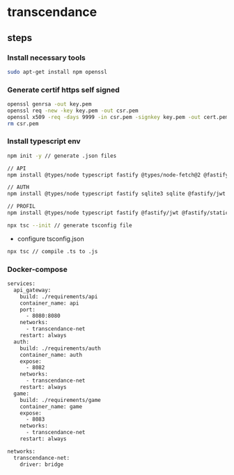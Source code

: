 # transcendance
## steps
### Install necessary tools
```bash
sudo apt-get install npm openssl
```
### Generate certif https self signed
```bash
openssl genrsa -out key.pem
openssl req -new -key key.pem -out csr.pem
openssl x509 -req -days 9999 -in csr.pem -signkey key.pem -out cert.pem
rm csr.pem
```
### Install typescript env
```bash
npm init -y // generate .json files

// API
npm install @types/node typescript fastify @types/node-fetch@2 @fastify/jwt @fastify/static @fastify/multipart @fastify/websocket

// AUTH
npm install @types/node typescript fastify sqlite3 sqlite @fastify/jwt @types/ws

// PROFIL
npm install @types/node typescript fastify @fastify/jwt @fastify/static @fastify/multipart @types/ws

npx tsc --init // generate tsconfig file
```
- configure tsconfig.json
```bash
npx tsc // compile .ts to .js
```
### Docker-compose
```bash
services:
  api_gateway:
    build: ./requirements/api
    container_name: api
    port:
      - 8080:8080
    networks:
      - transcendance-net
    restart: always
  auth:
    build: ./requirements/auth
    container_name: auth
    expose:
      - 8082
    networks:
      - transcendance-net
    restart: always
  game:
    build: ./requirements/game
    container_name: game
    expose:
      - 8083
    networks:
      - transcendance-net
    restart: always

networks:
  transcendance-net:
    driver: bridge
```